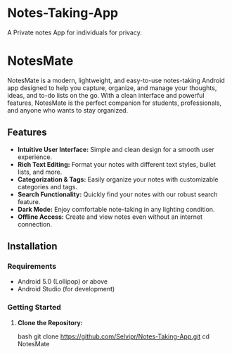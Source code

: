 # Notes-Taking-App
A Private notes App for individuals for privacy.
# NotesMate

NotesMate is a modern, lightweight, and easy-to-use notes-taking Android app designed to help you capture, organize, and manage your thoughts, ideas, and to-do lists on the go. With a clean interface and powerful features, NotesMate is the perfect companion for students, professionals, and anyone who wants to stay organized.

## Features

- **Intuitive User Interface:** Simple and clean design for a smooth user experience.
- **Rich Text Editing:** Format your notes with different text styles, bullet lists, and more.
- **Categorization & Tags:** Easily organize your notes with customizable categories and tags.
- **Search Functionality:** Quickly find your notes with our robust search feature.
- **Dark Mode:** Enjoy comfortable note-taking in any lighting condition.
- **Offline Access:** Create and view notes even without an internet connection.


## Installation

### Requirements

- Android 5.0 (Lollipop) or above
- Android Studio (for development)

### Getting Started

1. **Clone the Repository:**

   bash
   git clone https://github.com/Selvipr/Notes-Taking-App.git
   cd NotesMate
